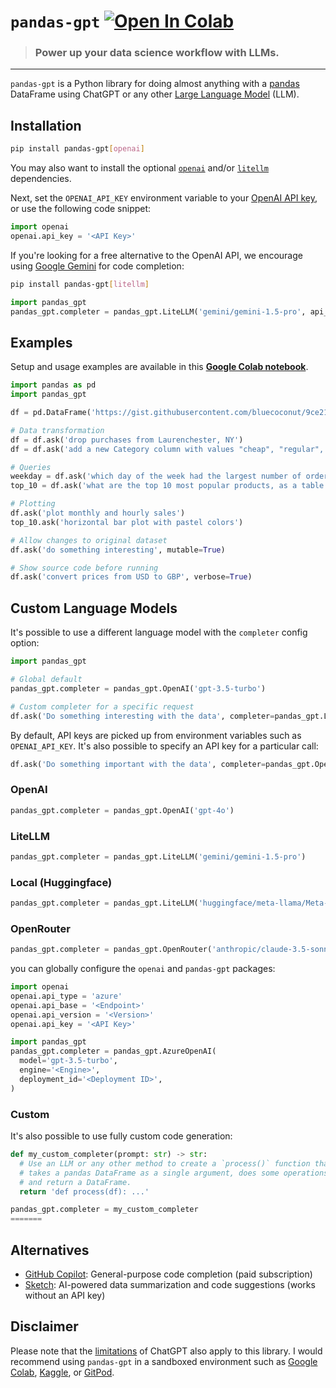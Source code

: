 # `pandas-gpt` [![Open In Colab](https://colab.research.google.com/assets/colab-badge.svg)](https://colab.research.google.com/github/rvanasa/pandas-gpt/blob/main/notebooks/pandas_gpt_demo.ipynb)

> ### Power up your data science workflow with LLMs.

---

`pandas-gpt` is a Python library for doing almost anything with a [pandas](https://pandas.pydata.org/) DataFrame using ChatGPT or any other [Large Language Model](https://www.cloudflare.com/learning/ai/what-is-large-language-model/) (LLM).

## Installation

```bash
pip install pandas-gpt[openai]
```

You may also want to install the optional [`openai`](https://pypi.org/project/openai/) and/or [`litellm`](https://pypi.org/project/litellm/) dependencies.

Next, set the `OPENAI_API_KEY` environment variable to your [OpenAI API key](https://platform.openai.com/account/api-keys), or use the following code snippet:

```python
import openai
openai.api_key = '<API Key>'
```

If you're looking for a free alternative to the OpenAI API, we encourage using [Google Gemini](https://ai.google.dev/gemini-api/docs/api-key) for code completion:

```bash
pip install pandas-gpt[litellm]
```

```python
import pandas_gpt
pandas_gpt.completer = pandas_gpt.LiteLLM('gemini/gemini-1.5-pro', api_key='...')
```

## Examples

Setup and usage examples are available in this **[Google Colab notebook](https://colab.research.google.com/github/rvanasa/pandas-gpt/blob/main/notebooks/pandas_gpt_demo.ipynb)**.

```python
import pandas as pd
import pandas_gpt

df = pd.DataFrame('https://gist.githubusercontent.com/bluecoconut/9ce2135aafb5c6ab2dc1d60ac595646e/raw/c93c3500a1f7fae469cba716f09358cfddea6343/sales_demo_with_pii_and_all_states.csv')

# Data transformation
df = df.ask('drop purchases from Laurenchester, NY')
df = df.ask('add a new Category column with values "cheap", "regular", or "expensive"')

# Queries
weekday = df.ask('which day of the week had the largest number of orders?')
top_10 = df.ask('what are the top 10 most popular products, as a table')

# Plotting
df.ask('plot monthly and hourly sales')
top_10.ask('horizontal bar plot with pastel colors')

# Allow changes to original dataset
df.ask('do something interesting', mutable=True)

# Show source code before running
df.ask('convert prices from USD to GBP', verbose=True)
```

## Custom Language Models

It's possible to use a different language model with the `completer` config option:

```python
import pandas_gpt

# Global default
pandas_gpt.completer = pandas_gpt.OpenAI('gpt-3.5-turbo')

# Custom completer for a specific request
df.ask('Do something interesting with the data', completer=pandas_gpt.LiteLLM('gemini/gemini-1.5-pro'))
```

By default, API keys are picked up from environment variables such as `OPENAI_API_KEY`.
It's also possible to specify an API key for a particular call:

```python
df.ask('Do something important with the data', completer=pandas_gpt.OpenAI('gpt-4o', api_key='...'))
```

### OpenAI

```python
pandas_gpt.completer = pandas_gpt.OpenAI('gpt-4o')
```

### LiteLLM

```python
pandas_gpt.completer = pandas_gpt.LiteLLM('gemini/gemini-1.5-pro')
```

### Local (Huggingface)

```python
pandas_gpt.completer = pandas_gpt.LiteLLM('huggingface/meta-llama/Meta-Llama-3.1-8B-Instruct')
```

### OpenRouter

```python
pandas_gpt.completer = pandas_gpt.OpenRouter('anthropic/claude-3.5-sonnet')
```
you can globally configure the `openai` and `pandas-gpt` packages:

```python
import openai
openai.api_type = 'azure'
openai.api_base = '<Endpoint>'
openai.api_version = '<Version>'
openai.api_key = '<API Key>'

import pandas_gpt
pandas_gpt.completer = pandas_gpt.AzureOpenAI(
  model='gpt-3.5-turbo',
  engine='<Engine>',
  deployment_id='<Deployment ID>',
)
```

### Custom

It's also possible to use fully custom code generation:

```python
def my_custom_completer(prompt: str) -> str:
  # Use an LLM or any other method to create a `process()` function that
  # takes a pandas DataFrame as a single argument, does some operations on it,
  # and return a DataFrame.
  return 'def process(df): ...'

pandas_gpt.completer = my_custom_completer
=======
```

## Alternatives

- [GitHub Copilot](https://github.com/features/copilot): General-purpose code completion (paid subscription)
- [Sketch](https://github.com/approximatelabs/sketch): AI-powered data summarization and code suggestions (works without an API key)

## Disclaimer

Please note that the [limitations](https://github.com/openai/gpt-3/blob/master/model-card.md#limitations) of ChatGPT also apply to this library. I would recommend using `pandas-gpt` in a sandboxed environment such as [Google Colab](https://colab.research.google.com), [Kaggle](https://www.kaggle.com/docs/notebooks), or [GitPod](https://www.gitpod.io/).
